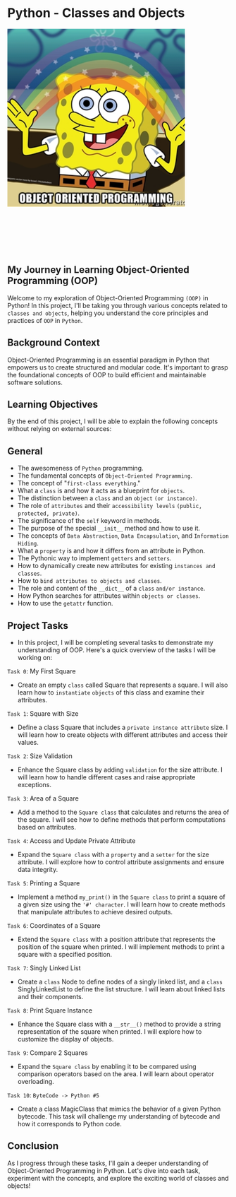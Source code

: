 # Python - Classes and Objects

<div style="width: 100%; height: 0; padding-bottom: 100%; position: relative;">
    <img src="oop-meme.jpg" alt="OOP Image" style="position: absolute; width: 80%; height: 80%; object-fit: cover;">
</div> 





## My Journey in Learning Object-Oriented Programming (OOP)
Welcome to my exploration of Object-Oriented Programming `(OOP)` in Python! In this project, I'll be taking you through various concepts related to `classes and objects`, helping you understand the core principles and practices of `OOP` in `Python`.

## Background Context
Object-Oriented Programming is an essential paradigm in Python that empowers us to create structured and modular code. It's important to grasp the foundational concepts of OOP to build efficient and maintainable software solutions.

## Learning Objectives
By the end of this project, I will be able to explain the following concepts without relying on external sources:

## General
- The awesomeness of `Python` programming.
- The fundamental concepts of `Object-Oriented Programming`.
- The concept of "`first-class everything`."
- What a `class` is and how it acts as a blueprint for `objects`.
- The distinction between a `class` and an `object` `(or instance)`.
- The role of `attributes` and their `accessibility levels` `(public, protected, private)`.
- The significance of the `self` keyword in methods.
- The purpose of the special `__init__` method and how to use it.
- The concepts of `Data Abstraction`, `Data Encapsulation`, and `Information Hiding`.
- What a `property` is and how it differs from an attribute in Python.
- The Pythonic way to implement `getters` and `setters`.
- How to dynamically create new attributes for existing `instances and classes`.
- How to `bind attributes to objects and classes`.
- The role and content of the `__dict__` of a `class` `and/or instance`.
- How Python searches for attributes within `objects or classes`.
- How to use the `getattr` function.

## Project Tasks
- In this project, I will be completing several tasks to demonstrate my understanding of OOP. Here's a quick overview of the tasks I will be working on:

`Task 0`: My First Square
- Create an empty `class` called Square that represents a square. I will also learn how to `instantiate` `objects` of this class and examine their attributes.

`Task 1`: Square with Size
- Define a class Square that includes a `private instance attribute` size. I will learn how to create objects with different attributes and access their values.

`Task 2`: Size Validation
- Enhance the Square class by adding `validation` for the size attribute. I will learn how to handle different cases and raise appropriate exceptions.

`Task 3`: Area of a Square
- Add a method to the `Square class` that calculates and returns the area of the square. I will see how to define methods that perform computations based on attributes.

`Task 4`: Access and Update Private Attribute
- Expand the `Square class` with a `property` and a `setter` for the size attribute. I will explore how to control attribute assignments and ensure data integrity.

`Task 5`: Printing a Square
- Implement a method `my_print()` in the `Square class` to print a square of a given size using the `'#' character`. I will learn how to create methods that    manipulate attributes to achieve desired outputs.

`Task 6`: Coordinates of a Square
- Extend the `Square class` with a position attribute that represents the position of the square when printed. I will implement methods to print a square with a specified position.

`Task 7`: Singly Linked List
- Create a `class` Node to define nodes of a singly linked list, and a `class` SinglyLinkedList to define the list structure. I will learn about linked lists and their components.

`Task 8`: Print Square Instance
- Enhance the Square class with a `__str__()` method to provide a string representation of the square when printed. I will explore how to customize the display of objects.

`Task 9`: Compare 2 Squares
- Expand the `Square class` by enabling it to be compared using comparison operators based on the area. I will learn about operator overloading.

`Task 10`: `ByteCode -> Python #5`
- Create a class MagicClass that mimics the behavior of a given Python bytecode. This task will challenge my understanding of bytecode and how it corresponds to Python code.

## Conclusion
As I progress through these tasks, I'll gain a deeper understanding of Object-Oriented Programming in Python. Let's dive into each task, experiment with the concepts, and explore the exciting world of classes and objects!